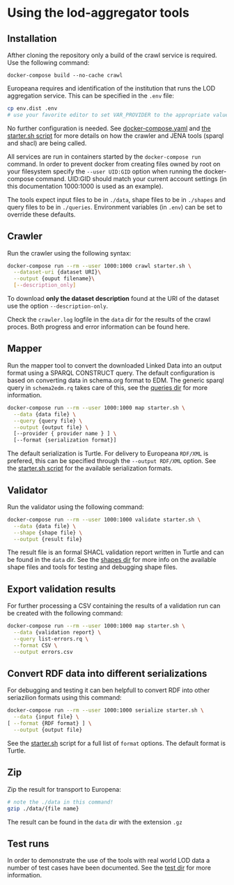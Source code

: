 # Using the lod-aggregator tools

## Installation

Afther cloning the repository only a build of the crawl service is required. Use the following command: 

`docker-compose build --no-cache crawl`

Europeana requires and identification of the institution that runs the LOD aggregation service. This can be specified in the `.env` file:

```bash
cp env.dist .env
# use your favorite editor to set VAR_PROVIDER to the appropriate value in `.env`
```

No further configuration is needed. See [docker-compose.yaml](./docker-compose.yaml) and [the starter.sh script](./scripts/starter) for more details on how the crawler and JENA tools (sparql and shacl) are being called.

All services are run in containers started by the `docker-compose run` command. In order to prevent docker from creating files owned by root on your filesystem specify the `--user UID:GID` option when running the docker-compose command. UID:GID should match your current account settings (in this documentation 1000:1000 is used as an example).

The tools expect input files to be in `./data`, shape files to be in `./shapes` and query files to be in `./queries`. Environment variables (in `.env`) can be set to override these defaults.

## Crawler

Run the crawler using the following syntax:

```bash
docker-compose run --rm --user 1000:1000 crawl starter.sh \
  --dataset-uri {dataset URI}\
  --output {ouput filename}\
  [--description_only]
```

To download **only the dataset description** found at the URI of the dataset use the option `--description-only`.

Check the `crawler.log` logfile in the `data` dir for the results of the crawl proces. Both progress and error information can be found here.

## Mapper

Run the mapper tool to convert the downloaded Linked Data into an output format using a SPARQL CONSTRUCT query. The default configuration is based on converting data in schema.org format to EDM. The generic sparql query in `schema2edm.rq` takes care of this, see the [queries dir](./queries) for more information.

```bash
docker-compose run --rm --user 1000:1000 map starter.sh \
  --data {data file} \
  --query {query file} \
  --output {output file} \
  [--provider { provider name } ] \
  [--format {serialization format}]
```

The default serialization is Turtle. For delivery to Europeana `RDF/XML` is prefered, this can be specified through the `--output RDF/XML` option. See the [starter.sh script](./scripts/starter.sh) for the available serialization formats.

## Validator

Run the validator using the following command:

```bash
docker-compose run --rm --user 1000:1000 validate starter.sh \
  --data {data file} \
  --shape {shape file} \
  --output {result file}
```

The result file is an formal SHACL validation report written in Turtle and can be found in the `data` dir. See the [shapes dir](./shapes) for more info on the available shape files and tools for testing and debugging shape files.

## Export validation results

For further processing a CSV containing the results of a validation run can be created with the following command:

```bash
docker-compose run --rm --user 1000:1000 map starter.sh \
  --data {validation report} \
  --query list-errors.rq \
  --format CSV \
  --output errors.csv
```

## Convert RDF data into different serializations

For debugging and testing it can ben helpfull to convert RDF into other seriazilion formats using this command:

```bash
docker-compose run --rm --user 1000:1000 serialize starter.sh \
  --data {input file} \
[ --format {RDF format} ] \
  --output {output file}
```

See the [starter.sh](./scripts/starter.sh) script for a full list of `format` options. The default format is Turtle.

## Zip

Zip the result for transport to Europena:

```bash
# note the ./data in this command!
gzip ./data/{file name}
```
The result can be found in the `data` dir with the extension `.gz`

## Test runs

In order to demonstrate the use of the tools with real world LOD data a number of test cases have been documented. See the [test dir](./test) for more information.
